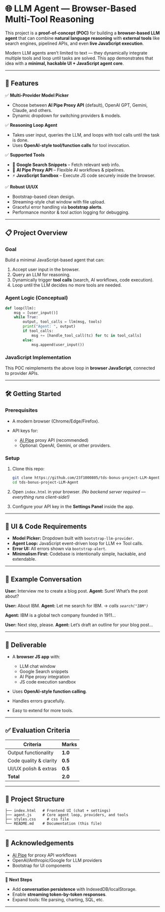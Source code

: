 
# 🌐 LLM Agent  — Browser-Based Multi-Tool Reasoning

This project is a **proof-of-concept (POC)** for building a **browser-based LLM agent** that can combine **natural language reasoning** with **external tools** like search engines, pipelined APIs, and even **live JavaScript execution**.  

Modern LLM agents aren’t limited to text — they dynamically integrate multiple tools and loop until tasks are solved. This app demonstrates that idea with a **minimal, hackable UI + JavaScript agent core**.


---

## 🚀 Features

✅ **Multi-Provider Model Picker**  
- Choose between **AI Pipe Proxy API** (default), OpenAI GPT, Gemini, Claude, and others.  
- Dynamic dropdown for switching providers & models.  

✅ **Reasoning Loop Agent**  
- Takes user input, queries the LLM, and loops with tool calls until the task is done.  
- Uses **OpenAI-style tool/function calls** for tool invocation.  

✅ **Supported Tools**  
- 🔎 **Google Search Snippets** – Fetch relevant web info.  
- 🔗 **AI Pipe Proxy API** – Flexible AI workflows & pipelines.  
- ⚡ **JavaScript Sandbox** – Execute JS code securely inside the browser.  

✅ **Robust UI/UX**  
- Bootstrap-based clean design.  
- Streaming-style chat window with file upload.  
- Graceful error handling via **bootstrap alerts**.  
- Performance monitor & tool action logging for debugging.  

---

## 📋 Project Overview

### Goal
Build a minimal JavaScript-based agent that can:
1. Accept user input in the browser.
2. Query an LLM for reasoning.
3. Dynamically trigger **tool calls** (search, AI workflows, code execution).
4. Loop until the LLM decides no more tools are needed.

### Agent Logic (Conceptual)
```python
def loop(llm):
    msg = [user_input()]
    while True:
        output, tool_calls = llm(msg, tools)
        print("Agent: ", output)
        if tool_calls:
            msg += [handle_tool_call(tc) for tc in tool_calls]
        else:
            msg.append(user_input())
````

### JavaScript Implementation

This POC reimplements the above loop in **browser JavaScript**, connected to provider APIs.

---

## 🛠️ Getting Started

### Prerequisites

* A modern browser (Chrome/Edge/Firefox).
* API keys for:

  * [AI Pipe](https://aipipe.org/) proxy API (recommended)
  * Optional: OpenAI, Gemini, or other providers.

### Setup

1. Clone this repo:

   ```bash
   git clone https://github.com/23f1000805/tds-bonus-project-LLM-Agent.git
   cd tds-bonus-project-LLM-Agent
   ```

2. Open `index.html` in your browser.
   *(No backend server required — everything runs client-side!)*

3. Configure your API key in the **Settings Panel** inside the app.

---

## 🎨 UI & Code Requirements

* **Model Picker:** Dropdown built with `bootstrap-llm-provider`.
* **Agent Loop:** JavaScript event-driven loop for LLM ↔ Tool calls.
* **Error UI:** All errors shown via `bootstrap-alert`.
* **Minimalism First:** Codebase is intentionally simple, hackable, and extendable.

---

## 📖 Example Conversation

**User:** Interview me to create a blog post.
**Agent:** Sure! What’s the post about?

**User:** About IBM.
**Agent:** Let me search for IBM.
→ *calls `search("IBM")`*

**Agent:** IBM is a global tech company founded in 1911...

**User:** Next step, please.
**Agent:** Let’s draft an outline for your blog post...

---

## 🧪 Deliverable

* A **browser JS app** with:

  * LLM chat window
  * Google Search snippets
  * AI Pipe proxy integration
  * JS code execution sandbox

* Uses **OpenAI-style function calling**.

* Handles errors gracefully.

* Easy to extend for more tools.

---

## ✅ Evaluation Criteria

| Criteria               | Marks   |
| ---------------------- | ------- |
| Output functionality   | **1.0** |
| Code quality & clarity | **0.5** |
| UI/UX polish & extras  | **0.5** |
| **Total**              | **2.0** |

---

## 📂 Project Structure

```
├── index.html   # Frontend UI (chat + settings)
├── agent.js     # Core agent loop, providers, and tools
├── styles.css     # css file
└── README.md    # Documentation (this file)
```

---

## 🙌 Acknowledgements

* [AI Pipe](https://aipipe.org/) for proxy API workflows
* OpenAI/Anthropic/Google for LLM providers
* Bootstrap for UI components

---

🔮 **Next Steps**

* Add **conversation persistence** with IndexedDB/localStorage.
* Enable **streaming token-by-token responses**.
* Expand tools: file parsing, charting, SQL, etc.

---
